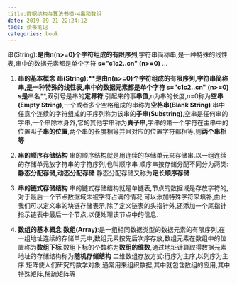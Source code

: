 ```yaml
---
title:数据结构与算法书摘-4串和数组
date: 2019-09-21 22:24:12
tags: 读书笔记
categories: book
---
```

串(String):**是由n(n>=0)个字符组成的有限序列**,字符串简称串,是一种特殊的线性表,串中的数据元素都是单个字符
 	**s="c1c2..cn"	(n>=0)** ...
<!--more-->
1. **串的基本概念**
 	**串(String):****是由n(n>=0)个字符组成的有限序列**,字符串简称串,是一种特殊的线性表,串中的数据元素都是单个字符
 	**s="c1c2..cn"	(n>=0)**
 	s是**串名**,双引号是串的**定界符**,引起来的事**串值**,n为串的长度,n=0称为**空串(Empty String)**,一个或者多个空格组成的串称为**空格串(Blank String)**
 	串中任意个连续的字符组成的子序列称为该串的**子串(Substring)**,空串是任何串的字串,一个串除本身外,它的其他字串称为**真子串**,字串的第一个字符在主串中的位置叫**子串的位置**,两个串的长度相等并且对应的位置字符都相等,则**两个串相等**
 	
 2. **串的顺序存储结构**
 	串的顺序结构就是用连续的存储单元来存储串.以一组连续的存储单元放字符串的字符序列,也叫顺序串
 	顺序串按存储分配不同分为两类:**静态分配存储,动态分配存储**
 	静态分配存储又称为**定长顺序存储**
 	
 3. **串的链式存储结构**
 	串的链式存储结构就是单链表,节点的数据域是存放字符的,对于最后一个节点数据域未被字符占满的情况,可以添加特殊字符来填补,由此我们可以定义串的块链存储表示,除了定义链表的头指针外,还添加一个尾指针指示链表中最后一个节点,以便处理该节点中的信息.
 	
 4. **数组的基本概念**
 	**数组(Array)**:是一组相同数据类型的数据元素的有限序列,在一组地址连续的存储单元中,数组元素按先后次序存放,数组元素在数组中的位置称为**数组下标**,数组下标的个数称为**数组的维数**,通过地址计算取得数据元素地址的存储结构称为**随机存储结构**
 	二维数组存放方式:行序为主序,以列序为主序
 	矩阵使人们研究的数学对象,通常用来组织数据,其中就包含数组的应用,其中特殊矩阵,稀疏矩阵等